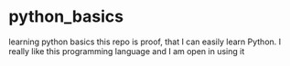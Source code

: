 # python_basics
learning python basics
this repo is proof, that I can easily learn Python.
I really like this programming language and I am open in using it
